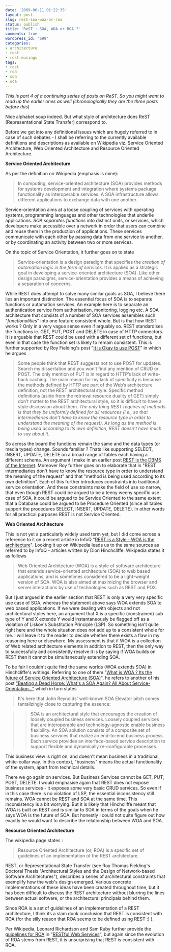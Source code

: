 ```yaml
---
date: '2009-06-11 01:22:35'
layout: post
slug: rest-soa-woa-or-roa
status: publish
title: 'ReST : SOA, WOA or ROA ?'
comments: true
wordpress_id: '699'
categories:
- architecture
- rest
- rest-musings
tags:
- rest
- roa
- soa
- woa
---
```


_This is part 4 of a continuing series of posts on ReST. So you might want to read up the earlier ones as well (chronologically they are the three posts before this)_

Nice alphabet soup indeed. But what style of architecture does ReST (Representational State Transfer) correspond to.

Before we get into any definitional issues which are hugely referred to in case of such debates - I shall be referring to the currently available definitions and descriptions as available on Wikipedia viz. Service Oriented Architecture, Web Oriented Architecture and Resource Oriented Architecture.

**Service Oriented Architecture**

As per the definition on Wikipedia (emphasis is mine):


> In computing, service-oriented architecture (SOA) provides methods for systems development and integration where systems package functionality as interoperable services. A SOA infrastructure allows different applications to exchange data with one another.

Service-orientation aims at a loose coupling of services with operating systems, programming languages and other technologies that underlie applications. _SOA separates functions_ into distinct units, or services, which developers make accessible over a network in order that users can combine and reuse them in the production of applications. These services communicate with each other by passing data from one service to another, or by coordinating an activity between two or more services.


On the topic of Service Orientation, it further goes on to state


> Service-orientation is a design paradigm that specifies the _creation of automation logic in the form of services_. It is applied as a strategic goal in developing a service-oriented architecture (SOA). Like other design paradigms, service-orientation provides a means of achieving a separation of concerns.


While REST does attempt to solve many similar goals as SOA, I believe there lies an important distinction. The essential focus of SOA is to separate functions or automation services. An example here is to separate an authentication service from authorisation, monitoring, logging etc. A SOA architecture that consists of a number of SOA services assembles such "_functionalities_" into one feature consistent whole. But is that how REST works ? Only in a very vague sense even if arguably so. REST standardises the functions ie. GET, PUT, POST and DELETE in case of HTTP connectors. It is arguable that REST could be used with a different set of functions, but even in that case the function set is likely to remain consistent. This is further supported by Roy Fielding's post "[It is Okay to use POST](http://roy.gbiv.com/untangled/2009/it-is-okay-to-use-post)" in which he argues


> Some people think that REST suggests not to use POST for updates.  Search my dissertation and you won’t find any mention of CRUD or POST. The only mention of PUT is in regard to HTTP’s lack of write-back caching.  The main reason for my lack of specificity is because the methods defined by HTTP are part of the Web’s architecture definition, not the REST architectural style. Specific method definitions (aside from the retrieval:resource duality of GET) simply don’t matter to the REST architectural style, so it is difficult to have a style discussion about them. _The only thing REST requires of methods is that they be uniformly defined for all resources (i.e., so that intermediaries don’t have to know the resource type in order to understand the meaning of the request). As long as the method is being used according to its own definition, REST doesn’t have much to say about it._


So across the board the functions remain the same and the data types (or media types) change. Sounds familiar ? Thats like supporting SELECT, INSERT, UPDATE, DELETE on a broad range of tables each having a different schema. An argument I make in an earlier post [REST is the DBMS of the Internet](http://blog.dhananjaynene.com/2009/06/rest-is-the-dbms-of-the-internet/). Moreover Roy further goes on to elaborate that in "REST intermediaries don't have to know the resource type in order to understand the meaning of the request" and that "method is being used according to its own definition". Each of this further introduces constraints into traditional service orientation. And these constraints make the field of use so narrow, that even though REST could be argued to be a teeny weeny specific use case of SOA, it could be argued to be Service Oriented to the same extent that a Database could be argued to be Procedure Oriented (since all tables support the procedures SELECT, INSERT, UPDATE, DELETE). In other words for all practical purposes REST is not Service Oriented.

**Web Oriented Architecture**

This is not yet a particularly widely used term yet, but I did come across a reference to it on a recent article in InfoQ "[REST is a Style - WOA is the architecture](http://www.infoq.com/news/2009/06/hinchcliffe-REST-WOA)". Looking it up on Wikipedia leads us to the same sources as referred to by InfoQ - articles written by Dion Hinchcliffe. Wikipedia states it as follows


> Web Oriented Architecture (WOA) is a style of software architecture that extends service-oriented architecture (SOA) to web based applications, and is sometimes considered to be a light-weight version of SOA. WOA is also aimed at maximizing the browser and server interactions by use of technologies such as REST and POX.


But I just argued in the earlier section that REST is only a very very specific use case of SOA, whereas the statement above says WOA extends SOA to web based applications. If we were dealing with objects and not architectural styles here, an argument that X is a specific (constrained) sub type of Y and X extends Y would instantaneously be flagged off as a violation of Liskov's Substitution Principle (LSP). So something isn't quite right here and the whole situation does not add up to a consistent whole for me. I will leave it to the reader to decide whether there exists a flaw in my reasoning here or elsewhere. My assessment is that if WOA is a collection of Web related architecture elements in addition to REST, then the only way to successfully and consistently resolve it is by saying if WOA builds on REST then it cannot be simultaneously extending SOA.

To be fair I couldn't quite find the same worlds (WOA extends SOA) in Hinchcliffe's writings. Referring to one of them "[What is WOA ? Its the future of Service Oriented Architecture (SOA)](http://hinchcliffe.org/archive/2008/02/27/16617.aspx)", he refers to another of his post ["Beating a Dead Horse: What's a SOA Again? All About Service-Orientation..."](http://hinchcliffe.org/archive/2005/08/27/1817.aspx) which in turn states


> It's here that John Reynolds' well-known SOA Elevator pitch comes tantalizingly close to capturing the essence:

>
>> SOA is an architectural style that encourages the creation of loosely coupled business services. Loosely coupled services that are interoperable and technology-agnostic enable business flexibility. An SOA solution consists of a composite set of business services that realize an end-to-end business process. Each service provides an interface-based service description to support flexible and dynamically re-configurable processes.
> 
> 
This business view is right on, and doesn't mean business in a traditional, white-collar way. In this context, "business" means the actual functionality of the system, apart from technical details.


There we go again on services. But Business Services cannot be  GET, PUT, POST, DELETE. I would emphasise again that REST does not expose business services - it exposes some very basic CRUD services. So even if in this case there is no violation of LSP, the essential inconsistency still remains. WOA cannot be REST and SOA at the same time. This inconsistency is a bit worrying. But it is likely that Hinchcliffe meant that WOA is built on REST and is similar to SOA in terms of the goals when he says WOA is the future of SOA. But honestly I could not quite figure out how exactly he would want to describe the relationship between WOA and SOA.

**Resource Oriented Architecture**

The wikipedia page states :


> Resource Oriented Architecture (or, ROA) is a specific set of guidelines of an implementation of the REST architecture.

REST, or Representational State Transfer (see Roy Thomas Fielding's Doctoral Thesis "Architectural Styles and the Design of Network-based Software Architectures"), describes a series of architectural constraints that exemplify how the web's design emerged. Various concrete implementations of these ideas have been created throughout time, but it has been difficult to discuss the REST architecture without blurring the lines between actual software, or the architectural principals behind them.


Since ROA is a set of guidelines of an implementation of a REST architecture, I think its a slam dunk conclusion that REST is consistent with ROA (for the silly reason that ROA seems to be defined using REST :) ).

Per Wikipedia, Leonard Richardson and Sam Ruby further provide the [guidelines for ROA](http://en.wikipedia.org/wiki/Resource_Oriented_Architecture#Guidelines_for_Clarification) in "[RESTful Web Services](http://books.google.com/books?as_isbn=0596529260)", but again since the evolution of ROA stems from REST, it is unsurprising that REST is consistent with ROA.
